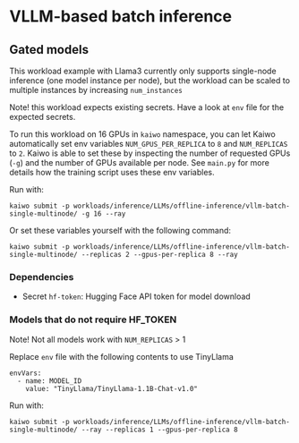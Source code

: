 # VLLM-based batch inference

## Gated models

This workload example with Llama3 currently only supports single-node inference (one model instance per node), but the workload can be scaled to multiple instances by increasing `num_instances`

Note! this workload expects existing secrets. Have a look at `env` file for the expected secrets. 

To run this workload on 16 GPUs in `kaiwo` namespace, you can let Kaiwo automatically set env variables `NUM_GPUS_PER_REPLICA` to `8` and `NUM_REPLICAS` to `2`. Kaiwo is able to set these by inspecting the number of requested GPUs (`-g`) and the number of GPUs available per node. See `main.py` for more details how the training script uses these env variables.

Run with:

`kaiwo submit -p workloads/inference/LLMs/offline-inference/vllm-batch-single-multinode/ -g 16 --ray`

Or set these variables yourself with the following command:

`kaiwo submit -p workloads/inference/LLMs/offline-inference/vllm-batch-single-multinode/ --replicas 2 --gpus-per-replica 8 --ray`

### Dependencies
- Secret `hf-token`: Hugging Face API token for model download

### Models that do not require HF_TOKEN

Note! Not all models work with `NUM_REPLICAS` > 1

Replace `env` file with the following contents to use TinyLlama

```
envVars:
  - name: MODEL_ID
    value: "TinyLlama/TinyLlama-1.1B-Chat-v1.0"

```

Run with:

`kaiwo submit -p workloads/inference/LLMs/offline-inference/vllm-batch-single-multinode/ --ray --replicas 1 --gpus-per-replica 8`